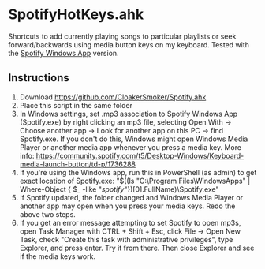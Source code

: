 # SpotifyHotKeys.ahk

Shortcuts to add currently playing songs to particular playlists or seek forward/backwards using media button keys on my keyboard. Tested with the [Spotify Windows App](https://www.microsoft.com/en-us/p/spotify-music-and-podcasts/9ncbcszsjrsb?silentauth=1&wa=wsignin1.0&activetab=pivot:overviewtab) version.

## Instructions
1. Download https://github.com/CloakerSmoker/Spotify.ahk
2. Place this script in the same folder
3. In Windows settings, set .mp3 association to Spotify Windows App (Spotify.exe) by right clicking an mp3 file, selecting Open With -> Choose another app -> Look for another app on this PC -> find Spotify.exe. If you don't do this, Windows might open Windows Media Player or another media app whenever you press a media key. More info: https://community.spotify.com/t5/Desktop-Windows/Keyboard-media-launch-button/td-p/1736288
4. If you're using the Windows app, run this in PowerShell (as admin) to get exact location of Spotify.exe: "$((ls "C:\Program Files\WindowsApps\" | Where-Object { $_ -like "*spotify*"})[0].FullName)\Spotify.exe"
5. If Spotify updated, the folder changed and Windows Media Player or another app may open when you press your media keys. Redo the above two steps.
6. If you get an error message attempting to set Spotify to open mp3s, open Task Manager with CTRL + Shift + Esc, click File -> Open New Task, check "Create this task with administrative privileges", type Explorer, and press enter. Try it from there. Then close Explorer and see if the media keys work.
